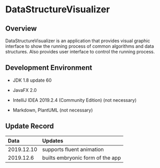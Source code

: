 # DataStructureVisualizer

## Overview

DataStructureVisualizer is an application that provides visual graphic interface to show the running process of common algorithms and data structures. Also provides user interface to control the running process.

## Development Environment

- JDK 1.8 update 60

- JavaFX 2.0

- IntelliJ IDEA 2019.2.4 (Community Edition) (not necessary)

- Markdown, PlantUML (not necessary)

## Update Record

| Data | Updates |
| :--- | :--- |
| 2019.12.10 | supports fluent animation |
| 2019.12.6 | builts embryonic form of the app |